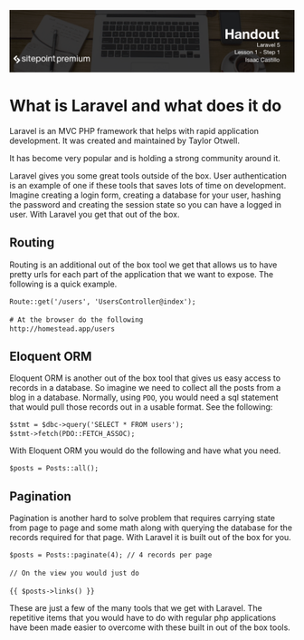 ![](headings/1.1.png)

# What is Laravel and what does it do

Laravel is an MVC PHP framework that helps with rapid application development. It was created and maintained by Taylor Otwell.

It has become very popular and is holding a strong community around it.

Laravel gives you some great tools outside of the box. User authentication is an example of one if these tools that saves lots of time on development. Imagine creating a login form, creating a database for your user, hashing the password and creating the session state so you can have a logged in user. With Laravel you get that out of the box.

## Routing

Routing is an additional out of the box tool we get that allows us to have pretty urls for each part of the application that we want to expose. The following is a quick example.

```
Route::get('/users', 'UsersController@index');

# At the browser do the following
http://homestead.app/users
```

## Eloquent ORM

Eloquent ORM is another out of the box tool that gives us easy access to records in a database. So imagine we need to collect all the posts from a blog in a database. Normally, using ```PDO```, you would need a sql statement that would pull those records out in a usable format. See the following:

```
$stmt = $dbc->query('SELECT * FROM users');
$stmt->fetch(PDO::FETCH_ASSOC);
```

With Eloquent ORM you would do the following and have what you need.

```
$posts = Posts::all();
```

## Pagination

Pagination is another hard to solve problem that requires carrying state from page to page and some math along with querying the database for the records required for that page. With Laravel it is built out of the box for you.

```
$posts = Posts::paginate(4); // 4 records per page

// On the view you would just do

{{ $posts->links() }}
```

These are just a few of the many tools that we get with Laravel. The repetitive items that you would have to do with regular php applications have been made easier to overcome with these built in out of the box tools.